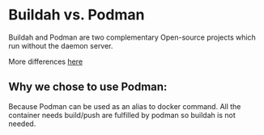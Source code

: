 # Buildah vs. Podman

Buildah and Podman are two complementary Open-source projects which run without the daemon server.

More differences [here](https://podman.io/blogs/2018/10/31/podman-buildah-relationship.html)


## Why we chose to use Podman:

Because Podman can be used as an alias to docker command. All the container needs build/push are fulfilled by podman so buildah is not needed.